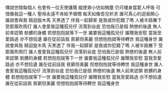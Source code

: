 傳說世間每個人 也會有一位天使護蔭
縱使渺小彷如微塵 仍可棲身當愛人呼吸
可惜像我這一種人 聖母永遠不肯給予憐憫
每天如像苦兒祈求 誰可真心的逗我開心
誰說會與我 騎迴旋木馬
天黑透了 伴我一起歸家
是我或你犯錯了嗎 人被半路撇下
受那風吹雨打
誰人會愛我這種孤兒仔
流落到谷底
恐怕我已是個 熱戀的後遺
無人前來認領 骯髒的身體
若想抱抱就等下一世
誰要我這種孤兒仔
誰贈我安慰
當我至愛路過 亦不想拾遺
誰在從前話我 貧窮但美麗
但想抱抱就等待轉世
我這種身世
誰說會與我 騎迴旋木馬
天黑透了 伴我一起歸家
是我或你犯錯了嗎 人被半路撇下
受那風吹雨打
誰人會愛我這種孤兒仔
流落到谷底
恐怕我已是個 熱戀的後遺
無人前來認領 骯髒的身體
若想抱抱就等下一世
誰要我這種孤兒仔
誰贈我安慰
當我至愛路過 亦不想拾遺
誰在從前話我 貧窮但美麗
但想抱抱就等待轉世
我這種身世
誰人會愛我這種孤兒仔
流落到谷底
恐怕我已是個 熱戀的後遺
無人前來認領 骯髒的身體
若想抱抱就等下一世
誰要我這種孤兒仔
誰贈我安慰
當我至愛路過 亦不想拾遺
誰在從前話我 貧窮但美麗
但想抱抱就等待轉世
我這種身世